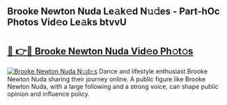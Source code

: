 ## Brooke Newton Nuda Le𝚊k𝚎d N𝚞𝚍es - Part-hOc Photos Vid𝚎o Le𝚊ks btvvU

# <h2><a href="http://fbccsog.evod.top/?m=Brooke+Newton+Nuda">🔗 👉🔴 Brooke Newton Nuda Vid𝚎o Ph𝚘t𝚘s</a></h2>

[![Brooke Newton Nuda N𝚞d𝚎s](https://i.imgur.com/8V9OHl7.gif)](http://fbccsog.evod.top/?m=Brooke+Newton+Nuda)
Dance and lifestyle enthusiast Brooke Newton Nuda sharing their journey online. A public figure like Brooke Newton Nuda, with a large following and a strong voice, can shape public opinion and influence policy. 
